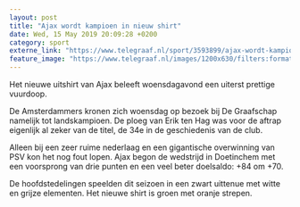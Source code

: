```yaml
---
layout: post
title: "Ajax wordt kampioen in nieuw shirt"
date: Wed, 15 May 2019 20:09:28 +0200
category: sport
externe_link: "https://www.telegraaf.nl/sport/3593899/ajax-wordt-kampioen-in-nieuw-shirt"
feature_image: "https://www.telegraaf.nl/images/1200x630/filters:format(jpeg):quality(80)/cdn-kiosk-api.telegraaf.nl/29a9426e-773d-11e9-992a-0255c322e81b.jpg"
---
```


<p class="intro">Het nieuwe uitshirt van Ajax beleeft woensdagavond een uiterst prettige vuurdoop.</p> <p>De Amsterdammers kronen zich woensdag op bezoek bij De Graafschap namelijk tot landskampioen. De ploeg van Erik ten Hag was voor de aftrap eigenlijk al zeker van de titel, de 34e in de geschiedenis van de club.</p><p>Alleen bij een zeer ruime nederlaag en een gigantische overwinning van PSV kon het nog fout lopen. Ajax begon de wedstrijd in Doetinchem met een voorsprong van drie punten en een veel beter doelsaldo: +84 om +70.</p><p>De hoofdstedelingen speelden dit seizoen in een zwart uittenue met witte en grijze elementen. Het nieuwe shirt is groen met oranje strepen.</p>
